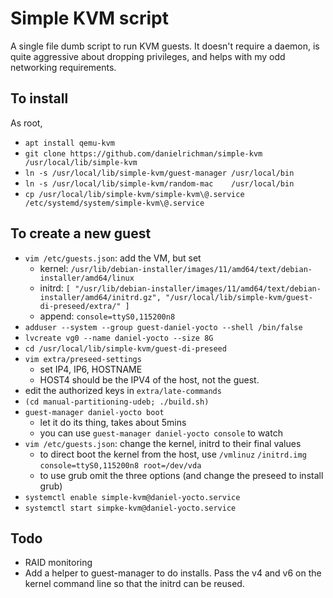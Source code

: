 Simple KVM script
=================

A single file dumb script to run KVM guests. It doesn't require a daemon, is
quite aggressive about dropping privileges, and helps with my odd networking
requirements.

To install
----------

As root,

 - `apt install qemu-kvm`
 - `git clone https://github.com/danielrichman/simple-kvm /usr/local/lib/simple-kvm`
 - `ln -s /usr/local/lib/simple-kvm/guest-manager /usr/local/bin`
 - `ln -s /usr/local/lib/simple-kvm/random-mac    /usr/local/bin`
 - `cp /usr/local/lib/simple-kvm/simple-kvm\@.service /etc/systemd/system/simple-kvm\@.service`

To create a new guest
---------------------

 - `vim /etc/guests.json`: add the VM, but set
    - kernel: `/usr/lib/debian-installer/images/11/amd64/text/debian-installer/amd64/linux`
    - initrd: `[ "/usr/lib/debian-installer/images/11/amd64/text/debian-installer/amd64/initrd.gz", "/usr/local/lib/simple-kvm/guest-di-preseed/extra/" ]`
    - append: `console=ttyS0,115200n8`
 - `adduser --system --group guest-daniel-yocto --shell /bin/false`
 - `lvcreate vg0 --name daniel-yocto --size 8G`
 - `cd /usr/local/lib/simple-kvm/guest-di-preseed`
 - `vim extra/preseed-settings`
    - set IP4, IP6, HOSTNAME
    - HOST4 should be the IPV4 of the host, not the guest.
 - edit the authorized keys in `extra/late-commands`
 - `(cd manual-partitioning-udeb; ./build.sh)`
 - `guest-manager daniel-yocto boot`
    - let it do its thing, takes about 5mins
    - you can use `guest-manager daniel-yocto console` to watch
 - `vim /etc/guests.json`: change the kernel, initrd to their final values
    - to direct boot the kernel from the host, use `/vmlinuz` `/initrd.img` `console=ttyS0,115200n8 root=/dev/vda`
    - to use grub omit the three options (and change the preseed to install grub)
 - `systemctl enable simple-kvm@daniel-yocto.service`
 - `systemctl start simpke-kvm@daniel-yocto.service`

Todo
----

 - RAID monitoring
 - Add a helper to guest-manager to do installs. Pass the v4 and v6 on the kernel command line so that the initrd can be reused.
